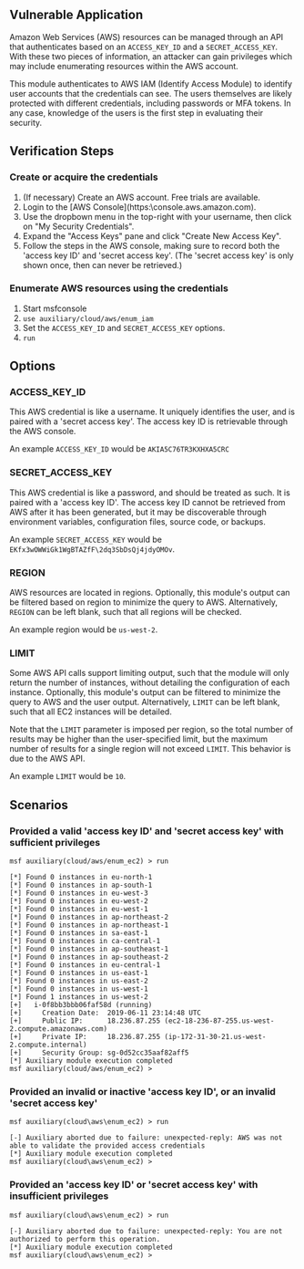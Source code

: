 ## Vulnerable Application

Amazon Web Services (AWS) resources can be managed through an API that authenticates based on an `ACCESS_KEY_ID` and a `SECRET_ACCESS_KEY`.  With these two pieces of information, an attacker can gain privileges which may include enumerating resources within the AWS account.

This module authenticates to AWS IAM (Identify Access Module) to identify user accounts that the credentials can see.  The users themselves are likely protected with different credentials, including passwords or MFA tokens.  In any case, knowledge of the users is the first step in evaluating their security.

## Verification Steps

### Create or acquire the credentials

  1. (If necessary) Create an AWS account.  Free trials are available.
  2. Login to the [AWS Console](https:\\console.aws.amazon.com\).
  3. Use the dropbown menu in the top-right with your username, then click on "My Security Credentials".
  4. Expand the "Access Keys" pane and click  "Create New Access Key".
  5. Follow the steps in the AWS console, making sure to record both the 'access key ID' and 'secret access key'.  (The 'secret access key' is only shown once, then can never be retrieved.)

### Enumerate AWS resources using the credentials

  1. Start msfconsole
  2. `use auxiliary/cloud/aws/enum_iam`
  3. Set the `ACCESS_KEY_ID` and `SECRET_ACCESS_KEY` options.
  4. `run`

## Options

### ACCESS_KEY_ID

  This AWS credential is like a username.  It uniquely identifies the user, and is paired with a 'secret access key'.  The access key ID is retrievable through the AWS console.
  
  An example `ACCESS_KEY_ID` would be `AKIA5C76TR3KXHXA5CRC`

### SECRET_ACCESS_KEY

  This AWS credential is like a password, and should be treated as such.  It is paired with a 'access key ID'.  The access key ID cannot be retrieved from AWS after it has been generated, but it may be discoverable through environment variables, configuration files, source code, or backups.
  
  An example `SECRET_ACCESS_KEY` would be `EKfx3wOWWiGk1WgBTAZfF\2dq3SbDsQj4jdyOMOv`.

### REGION

  AWS resources are located in regions.  Optionally, this module's output can be filtered based on region to minimize the query to AWS.  Alternatively, `REGION` can be left blank, such that all regions will be checked.
  
  An example region would be `us-west-2`.

### LIMIT

  Some AWS API calls support limiting output, such that the module will only return the number of instances, without detailing the configuration of each instance.  Optionally, this module's output can be filtered to minimize the query to AWS and the user output.  Alternatively, `LIMIT` can be left blank, such that all EC2 instances will be detailed.
  
  Note that the `LIMIT` parameter is imposed per region, so the total number of results may be higher than the user-specified limit, but the maximum number of results for a single region will not exceed `LIMIT`.  This behavior is due to the AWS API.
  
  An example `LIMIT` would be `10`.

## Scenarios

### Provided a valid 'access key ID' and 'secret access key' with sufficient privileges 

```
msf auxiliary(cloud/aws/enum_ec2) > run

[*] Found 0 instances in eu-north-1
[*] Found 0 instances in ap-south-1
[*] Found 0 instances in eu-west-3
[*] Found 0 instances in eu-west-2
[*] Found 0 instances in eu-west-1
[*] Found 0 instances in ap-northeast-2
[*] Found 0 instances in ap-northeast-1
[*] Found 0 instances in sa-east-1
[*] Found 0 instances in ca-central-1
[*] Found 0 instances in ap-southeast-1
[*] Found 0 instances in ap-southeast-2
[*] Found 0 instances in eu-central-1
[*] Found 0 instances in us-east-1
[*] Found 0 instances in us-east-2
[*] Found 0 instances in us-west-1
[*] Found 1 instances in us-west-2
[+]   i-0f8bb3bbb06faf58d (running)
[+]     Creation Date:  2019-06-11 23:14:48 UTC
[+]     Public IP:      18.236.87.255 (ec2-18-236-87-255.us-west-2.compute.amazonaws.com)
[+]     Private IP:     18.236.87.255 (ip-172-31-30-21.us-west-2.compute.internal)
[+]     Security Group: sg-0d52cc35aaf82aff5
[*] Auxiliary module execution completed
msf auxiliary(cloud/aws/enum_ec2) > 
```
  
### Provided an invalid or inactive 'access key ID', or an invalid 'secret access key'

```
msf auxiliary(cloud\aws\enum_ec2) > run

[-] Auxiliary aborted due to failure: unexpected-reply: AWS was not able to validate the provided access credentials
[*] Auxiliary module execution completed
msf auxiliary(cloud\aws\enum_ec2) > 
```

### Provided an 'access key ID' or 'secret access key' with insufficient privileges

```
msf auxiliary(cloud\aws\enum_ec2) > run

[-] Auxiliary aborted due to failure: unexpected-reply: You are not authorized to perform this operation.
[*] Auxiliary module execution completed
msf auxiliary(cloud\aws\enum_ec2) > 
```
